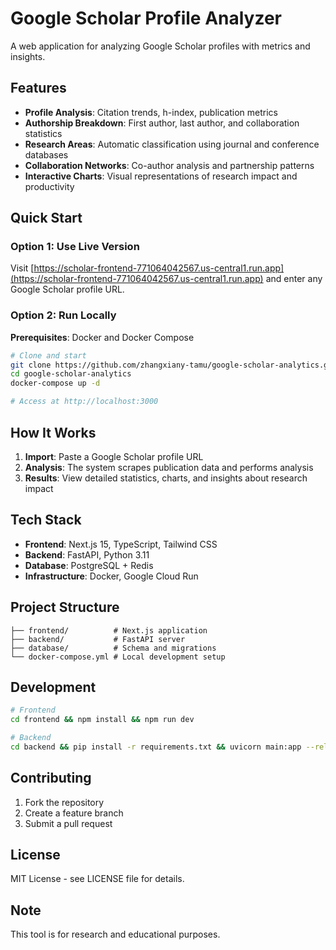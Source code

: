 # Google Scholar Profile Analyzer

A web application for analyzing Google Scholar profiles with metrics and insights.

## Features

- **Profile Analysis**: Citation trends, h-index, publication metrics
- **Authorship Breakdown**: First author, last author, and collaboration statistics  
- **Research Areas**: Automatic classification using journal and conference databases
- **Collaboration Networks**: Co-author analysis and partnership patterns
- **Interactive Charts**: Visual representations of research impact and productivity

## Quick Start

### Option 1: Use Live Version
Visit [https://scholar-frontend-771064042567.us-central1.run.app](https://scholar-frontend-771064042567.us-central1.run.app) and enter any Google Scholar profile URL.

### Option 2: Run Locally

**Prerequisites**: Docker and Docker Compose

```bash
# Clone and start
git clone https://github.com/zhangxiany-tamu/google-scholar-analytics.git
cd google-scholar-analytics
docker-compose up -d

# Access at http://localhost:3000
```

## How It Works

1. **Import**: Paste a Google Scholar profile URL
2. **Analysis**: The system scrapes publication data and performs analysis
3. **Results**: View detailed statistics, charts, and insights about research impact

## Tech Stack

- **Frontend**: Next.js 15, TypeScript, Tailwind CSS
- **Backend**: FastAPI, Python 3.11
- **Database**: PostgreSQL + Redis
- **Infrastructure**: Docker, Google Cloud Run

## Project Structure

```
├── frontend/          # Next.js application
├── backend/           # FastAPI server
├── database/          # Schema and migrations
└── docker-compose.yml # Local development setup
```

## Development

```bash
# Frontend
cd frontend && npm install && npm run dev

# Backend  
cd backend && pip install -r requirements.txt && uvicorn main:app --reload
```

## Contributing

1. Fork the repository
2. Create a feature branch
3. Submit a pull request

## License

MIT License - see LICENSE file for details.

## Note

This tool is for research and educational purposes.